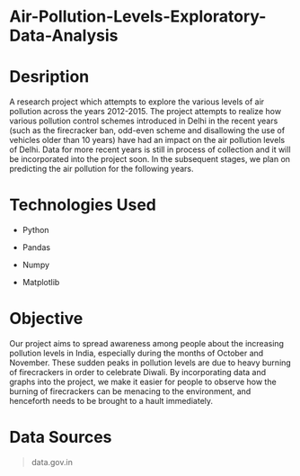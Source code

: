 # Air-Pollution-Levels-Exploratory-Data-Analysis

# Desription
A research project which attempts to explore the various levels of air pollution across the years 2012-2015. The project attempts to realize how various pollution control schemes introduced in Delhi in the recent years (such as the firecracker ban, odd-even scheme and disallowing the use of vehicles older than 10 years) have had an impact on the air pollution levels of Delhi. Data for more recent years is still in process of collection and it will be incorporated into the project soon. In the subsequent stages, we plan on predicting the air pollution for the following years. 

# Technologies Used
  
- Python

- Pandas 

- Numpy

- Matplotlib

# Objective

Our project aims to spread awareness among people about the increasing pollution levels in India, especially during the months of October and November.
These sudden peaks in pollution levels are due to heavy burning of firecrackers in order to celebrate Diwali. By incorporating data and graphs into the project, we make it easier for people to observe how the burning of firecrackers can be menacing to the environment, and henceforth needs to be brought to a hault immediately.

# Data Sources

> data.gov.in  

